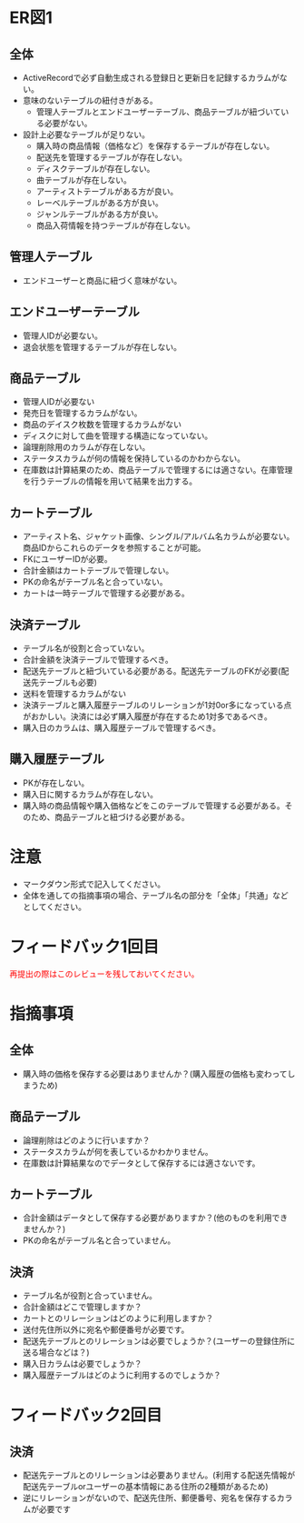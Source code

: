 # ER図1
## 全体

- ActiveRecordで必ず自動生成される登録日と更新日を記録するカラムがない。
- 意味のないテーブルの紐付きがある。
  - 管理人テーブルとエンドユーザーテーブル、商品テーブルが紐づいている必要がない。
- 設計上必要なテーブルが足りない。
  - 購入時の商品情報（価格など）を保存するテーブルが存在しない。
  - 配送先を管理するテーブルが存在しない。
  - ディスクテーブルが存在しない。
  - 曲テーブルが存在しない。
  - アーティストテーブルがある方が良い。
  - レーベルテーブルがある方が良い。
  - ジャンルテーブルがある方が良い。
  - 商品入荷情報を持つテーブルが存在しない。
## 管理人テーブル
  - エンドユーザーと商品に紐づく意味がない。
## エンドユーザーテーブル
  - 管理人IDが必要ない。
  - 退会状態を管理するテーブルが存在しない。
## 商品テーブル
  - 管理人IDが必要ない
  - 発売日を管理するカラムがない。
  - 商品のデイスク枚数を管理するカラムがない
  - ディスクに対して曲を管理する構造になっていない。
  - 論理削除用のカラムが存在しない。
  - ステータスカラムが何の情報を保持しているのかわからない。
  - 在庫数は計算結果のため、商品テーブルで管理するには適さない。在庫管理を行うテーブルの情報を用いて結果を出力する。
## カートテーブル
  - アーティスト名、ジャケット画像、シングル/アルバム名カラムが必要ない。商品IDからこれらのデータを参照することが可能。
  - FKにユーザーIDが必要。
  - 合計金額はカートテーブルで管理しない。
  - PKの命名がテーブル名と合っていない。
  - カートは一時テーブルで管理する必要がある。
## 決済テーブル
  - テーブル名が役割と合っていない。
  - 合計金額を決済テーブルで管理するべき。
  - 配送先テーブルと紐づいている必要がある。配送先テーブルのFKが必要(配送先テーブルも必要)
  - 送料を管理するカラムがない
  - 決済テーブルと購入履歴テーブルのリレーションが1対0or多になっている点がおかしい。決済には必ず購入履歴が存在するため1対多であるべき。
  - 購入日のカラムは、購入履歴テーブルで管理するべき。
## 購入履歴テーブル
  - PKが存在しない。
  - 購入日に関するカラムが存在しない。
  - 購入時の商品情報や購入価格などをこのテーブルで管理する必要がある。そのため、商品テーブルと紐づける必要がある。
  

# 注意
* マークダウン形式で記入してください。
* 全体を通しての指摘事項の場合、テーブル名の部分を「全体」「共通」などとしてください。

# フィードバック1回目
<font color="Red">再提出の際はこのレビューを残しておいてください。</font>
# 指摘事項
## 全体
- 購入時の価格を保存する必要はありませんか？(購入履歴の価格も変わってしまうため)
## 商品テーブル
- 論理削除はどのように行いますか？
- ステータスカラムが何を表しているかわかりません。
- 在庫数は計算結果なのでデータとして保存するには適さないです。
## カートテーブル
- 合計金額はデータとして保存する必要がありますか？(他のものを利用できませんか？)
- PKの命名がテーブル名と合っていません。
## 決済
- テーブル名が役割と合っていません。
- 合計金額はどこで管理しますか？
- カートとのリレーションはどのように利用しますか？
- 送付先住所以外に宛名や郵便番号が必要です。
- 配送先テーブルとのリレーションは必要でしょうか？(ユーザーの登録住所に送る場合などは？)
- 購入日カラムは必要でしょうか？
- 購入履歴テーブルはどのように利用するのでしょうか？

# フィードバック2回目
## 決済
- 配送先テーブルとのリレーションは必要ありません。(利用する配送先情報が配送先テーブルorユーザーの基本情報にある住所の2種類があるため)
- 逆にリレーションがないので、配送先住所、郵便番号、宛名を保存するカラムが必要です
